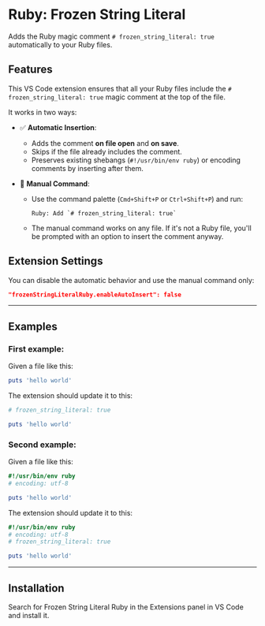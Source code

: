 # Ruby: Frozen String Literal

Adds the Ruby magic comment `# frozen_string_literal: true` automatically to your Ruby files.

## Features

This VS Code extension ensures that all your Ruby files include the `# frozen_string_literal: true` magic comment at the top of the file.

It works in two ways:

- ✅ **Automatic Insertion**:
  - Adds the comment **on file open** and **on save**.
  - Skips if the file already includes the comment.
  - Preserves existing shebangs (`#!/usr/bin/env ruby`) or encoding comments by inserting after them.

- 🔧 **Manual Command**:
  - Use the command palette (`Cmd+Shift+P` or `Ctrl+Shift+P`) and run:

    ```
    Ruby: Add `# frozen_string_literal: true`
    ```
  - The manual command works on any file. If it's not a Ruby file, you'll be prompted with an option to insert the comment anyway.

## Extension Settings

You can disable the automatic behavior and use the manual command only:

```json
"frozenStringLiteralRuby.enableAutoInsert": false
```

---

## Examples

### First example:
Given a file like this:
```ruby
puts 'hello world'
```

The extension should update it to this:
```ruby
# frozen_string_literal: true

puts 'hello world'
```


### Second example:
Given a file like this:
```ruby
#!/usr/bin/env ruby
# encoding: utf-8

puts 'hello world'
```

The extension should update it to this:
```ruby
#!/usr/bin/env ruby
# encoding: utf-8
# frozen_string_literal: true

puts 'hello world'
```
---

## Installation

Search for Frozen String Literal Ruby in the Extensions panel in VS Code and install it.

